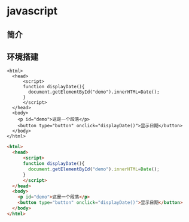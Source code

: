 # javascript

## 简介

## 环境搭建

    <html>
      <head>
          <script>
          function displayDate(){
            document.getElementById("demo").innerHTML=Date();
          }
          </script>
      </head>
      <body>
        <p id="demo">这是一个段落</p>
        <button type="button" onclick="displayDate()">显示日期</button>
      </body>
    </html>
    
```html
<html>
  <head>
      <script>
      function displayDate(){
        document.getElementById("demo").innerHTML=Date();
      }
      </script>
  </head>
  <body>
    <p id="demo">这是一个段落</p>
    <button type="button" onclick="displayDate()">显示日期</button>
  </body>
</html>

```